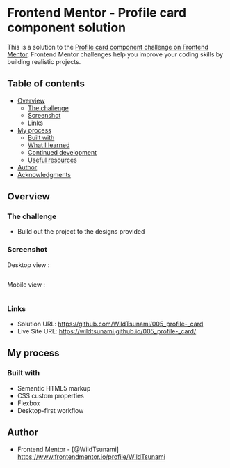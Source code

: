 # Frontend Mentor - Profile card component solution

This is a solution to the [Profile card component challenge on Frontend Mentor](https://www.frontendmentor.io/challenges/profile-card-component-cfArpWshJ). Frontend Mentor challenges help you improve your coding skills by building realistic projects. 

## Table of contents

- [Overview](#overview)
  - [The challenge](#the-challenge)
  - [Screenshot](#screenshot)
  - [Links](#links)
- [My process](#my-process)
  - [Built with](#built-with)
  - [What I learned](#what-i-learned)
  - [Continued development](#continued-development)
  - [Useful resources](#useful-resources)
- [Author](#author)
- [Acknowledgments](#acknowledgments)

## Overview

### The challenge

- Build out the project to the designs provided

### Screenshot

Desktop view :

<img href="images/screens/desktop_screen.png">

Mobile view :

<img href="images/screens/mobile_screen.png">

### Links

- Solution URL: https://github.com/WildTsunami/005_profile-_card
- Live Site URL: https://wildtsunami.github.io/005_profile-_card/

## My process

### Built with

- Semantic HTML5 markup
- CSS custom properties
- Flexbox
- Desktop-first workflow

## Author

- Frontend Mentor - [@WildTsunami] https://www.frontendmentor.io/profile/WildTsunami